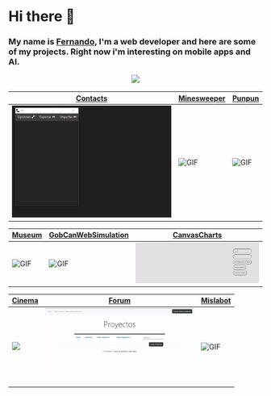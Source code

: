 # Hi there 👋
### My name is [Fernando](https://www.linkedin.com/in/fevm/), I'm a web developer and here are some of my projects. Right now i'm interesting on mobile apps and AI.

<p align="center">
<img src="https://github.com/Hukex/Hukex/blob/master/x.gif" width="50%"/>
</p>

[**Contacts**](https://github.com/Hukex/Contacts)|[**Minesweeper**](https://github.com/Hukex/Minesweeper)|[**Punpun**](https://github.com/Hukex/Punpun)
-----|-----|-----
![GIF](https://github.com/Hukex/Contacts/blob/master/readmefiles/preview.gif)|![GIF](https://github.com/Hukex/Minesweeper/blob/master/readmefiles/preview.gif)| ![GIF](https://github.com/Hukex/Punpun/blob/main/readmefiles/preview.gif)

[**Museum**](https://github.com/Hukex/Museum)|[**GobCanWebSimulation**](https://github.com/Hukex/GobCanWebSimulation)|[**CanvasCharts**](https://github.com/Hukex/CanvasCharts)
-----|-----|-----
![GIF](https://github.com/Hukex/Museum/blob/master/readmefiles/preview.gif)|![GIF](https://github.com/Hukex/GobCanWebSimulation/blob/master/readmefiles/preview.gif)| ![GIF](https://github.com/Hukex/CanvasCharts/blob/master/readmefiles/preview.gif)

[**Cinema**](https://github.com/Hukex/Cinema)|[**Forum**](https://github.com/Hukex/Forum)|[**Mislabot**](https://github.com/Hukex/Mislabot)
-----|-----|-----|
<img src="https://github.com/Hukex/Cinema/blob/master/readmefiles/preview.gif" height="150"/>|<img src="https://github.com/Hukex/Forum/blob/master/readmefiles/preview.gif" height="150"/>|![GIF](https://github.com/Hukex/Mislabot/blob/master/readmefiles/web.gif)

<!-- 
[**Contacts**](https://github.com/Hukex/Contacts)|Technologies💻(JAVA,JAVA FX,NetBeans 8.2)                                                   |
-----|-----|
<img src="https://github.com/Hukex/Contacts/blob/master/readmefiles/preview.gif" width="400"/>| Contacts book 📘📞 developted with Java FX.                                            |


[**Minesweeper**](https://github.com/Hukex/Minesweeper)|Technologies💻(JAVA,JAVA FX,NetBeans 8.2)                                                   |
-----|-----|
<img src="https://github.com/Hukex/Minesweeper/blob/master/readmefiles/preview.gif" width="400"/>| Minesweeper 💣 game developted with Java FX.                                          |


[**Forum**](https://github.com/Hukex/Forum)|Technologies💻(ASP.NET,C#,HTML,CSS,BOOTSTRAP4,ENTITY FRAMEWORK(SQL),JAVASCRIPT,RAZOR)|
-----|-----|
<img src="https://github.com/Hukex/Forum/blob/master/readmefiles/preview.gif" width="400"/>| Forum made mainly with ASP.NET. |


[**Museum**](https://github.com/Hukex/Museum)|Technologies💻(HTML,CSS,JAVASCRIPT,BOOTSTRAP4,JQUERY)                                                   |
-----|-----|
<img src="https://github.com/Hukex/Museum/blob/master/readmefiles/preview.gif" width="400"/>| Website simulation of an Art Museum 🏛                                                              |


[**GobCanWebSimulation**](https://github.com/Hukex/GobCanWebSimulation)|Technologies💻(HTML,CSS,PHP 7.4.5,XML,XAMPP(Apache+MySQL))|
-----|-----|
<img src="https://github.com/Hukex/GobCanWebSimulation/blob/master/readmefiles/preview.gif" width="400"/>| This project is a simulation of a new page for GobCan Website developed on PHP.                  |

[**CanvasCharts**](https://github.com/Hukex/CanvasCharts)|Technologies💻(HTML,CSS,JAVASCRIPT)                                                   |
-----|-----|
<img src="https://github.com/Hukex/CanvasCharts/blob/master/readmefiles/preview.gif" width="400"/>| This project includes the use of Canvas HTML 📊.                                          |


[**Cinema**](https://github.com/Hukex/Cinema)|Technologies💻(HTML,CSS,JAVASCRIPT)                                                   |
-----|-----|
<img src="https://github.com/Hukex/Cinema/blob/master/readmefiles/preview.gif" width="400"/>| Simulation Web about a cinema's movies 🎦                                          | -->
